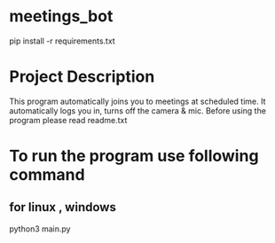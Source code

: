 # meetings_bot

pip install -r requirements.txt

# Project Description
This program automatically joins you to meetings at scheduled time.
It automatically logs you in, turns off the camera & mic.
Before using the program please read readme.txt

# To run the program use following command


## for linux , windows

python3 main.py
